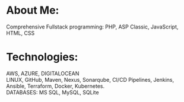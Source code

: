 <h1>About Me:</h1>

Comprehensive Fullstack programming: PHP, ASP Classic, JavaScript, HTML, CSS

<h1>Technologies:</h1>
AWS, AZURE, DIGITALOCEAN <br>
LINUX, GitHub, Maven, Nexus, Sonarqube, CI/CD Pipelines, Jenkins, Ansible, Terraform, Docker, Kubernetes.<br>
DATABASES: MS SQL, MySQL, SQLite


<!--
**hamidgit2021/hamidgit2021** is a ✨ _special_ ✨ repository because its `README.md` (this file) appears on your GitHub profile.

Here are some ideas to get you started:

- 🔭 I’m currently working on ...
- 🌱 I’m currently learning ...
- 👯 I’m looking to collaborate on ...
- 🤔 I’m looking for help with ...
- 💬 Ask me about ...
- 📫 How to reach me: ...
- 😄 Pronouns: ...
- ⚡ Fun fact: ...
-->
